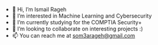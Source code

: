 - 👋 Hi, I’m Ismail Rageh
- 👀 I’m interested in Machine Learning and Cybersecurity
- 🌱 I’m currently studying for the COMPTIA Security+
- 💞️ I’m looking to collaborate on interesting projects :)
- 📫 You can reach me at som3arageh@gmail.com

<!---
rageh-ai/rageh-ai is a ✨ special ✨ repository because its `README.md` (this file) appears on your GitHub profile.
You can click the Preview link to take a look at your changes.
--->
